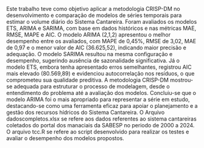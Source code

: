 Este trabalho teve como objetivo aplicar a metodologia CRISP-DM no desenvolvimento e comparação de modelos de séries temporais para estimar o volume diário do Sistema Cantareira. 
Foram avaliados os modelos ETS, ARIMA e SARIMA, com base em dados históricos e nas métricas MAE, RMSE, MAPE e AIC.
O modelo ARIMA (2,1,2) apresentou o melhor desempenho entre os avaliados, com MAPE de 0,45%, RMSE de 3,02, MAE de 0,97 e o menor valor de AIC (36.625,52),
indicando maior precisão e adequação. O modelo SARIMA resultou na mesma configuração e desempenho, sugerindo ausência de sazonalidade significativa. 
Já o modelo ETS, embora tenha apresentado erros semelhantes, registrou AIC mais elevado (80.569,89) e evidenciou autocorrelação nos resíduos, o que comprometeu sua qualidade preditiva.
A metodologia CRISP-DM mostrou-se adequada para estruturar o processo de modelagem, desde o entendimento do problema até a avaliação dos modelos.
Concluiu-se que o modelo ARIMA foi o mais apropriado para representar a série em estudo, destacando-se como uma ferramenta eficaz para apoiar o planejamento e a gestão dos recursos hídricos do Sistema Cantareira.
O Arquivo dadoscompletos.xlsx se refere aos dados referentes ao sistema cantareiras coletados do portal dos manaciais da SABESP no periodo de 2000 a 2024.
O arquivo tcc.R se refere ao script desenvolvido para realizar os testes e avaliar o desempenho dos modelos propostos.
